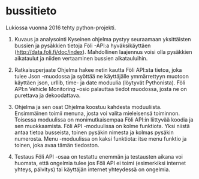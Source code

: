 # bussitieto
Lukiossa vuonna 2016 tehty python-projekti.

1. Kuvaus ja analysointi
Kyseinen ohjelma pystyy seuraamaan yksittäisten bussien ja pysäkkien tietoja Föli -API:a hyväksikäyttäen (http://data.foli.fi/doc/index). Mahdollinen laajennus voisi olla pysäkkien aikataulut ja niiden vertaaminen bussien aikatauluihin.

2. Ratkaisuperjaate
Ohjelma hakee netin kautta Föli API:sta tietoa, joka tulee Json -muodossa ja syöttää ne käyttäjälle ymmärrettyyn muotoon käyttäen json, urllib, time- ja date moduulia (löytyvät Pythonista). Föli API:n Vehicle Monitoring -osio palauttaa tiedot muodossa, josta ne on purettava ja dekoodattava.

3. Ohjelma ja sen osat
Ohjelma koostuu kahdesta moduuliista. Ensimmäinen toimii menuna, josta voi valita mieleisensä toiminnon. Toisessa moduulissa on monimutkaisempaa Föli API:in liittyvää koodia ja sen muokkaamista.
Föli API -moduulissa on kolme funktiota. Yksi niistä antaa tietoa busseista, toinen pysäkin nimesta ja kolmas pysäkin numerosta.
Menu -moduulissa on kaksi funktiota: itse menu funktio ja toinen, joka avaa tämän tiedoston.

4. Testaus
Föli API -osaa on testattu enemmän ja testausten aikana voi huomata, että ongelmia tulee jos Föli API ei toimi (esimerkiksi internet yhteys, päivitys) tai käyttäjän internet yhteydessä on ongelmia.
